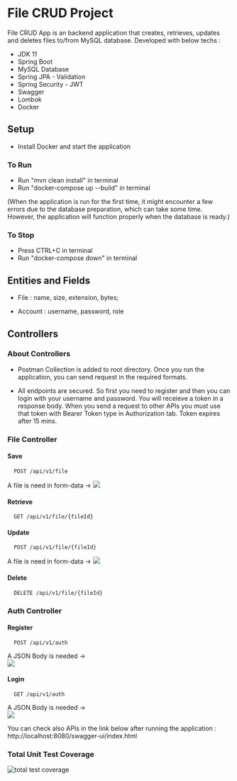 # File CRUD Project

File CRUD App is an backend application that creates, retrieves, updates and deletes files to/from MySQL database. Developed with below techs : 
- JDK 11
- Spring Boot
- MySQL Database
- Spring JPA - Validation
- Spring Security - JWT
- Swagger
- Lombok
- Docker

## Setup
- Install Docker and start the application
### To Run
- Run "mvn clean install" in terminal
- Run "docker-compose up --build" in terminal

(When the application is run for the first time, it might encounter a few errors due to the database preparation, which can take some time. However, the application will function properly when the database is ready.)

### To Stop
- Press CTRL+C in terminal
- Run "docker-compose down" in terminal

## Entities and Fields

- File : name, size, extension, bytes;
  
- Account : username, password, role


## Controllers

### About Controllers
- Postman Collection is added to root directory. Once you run the application, you can send request in the required formats.

- All endpoints are secured. So first you need to register and then you can login with your username and password. You will receieve a token in a response body. When you send a request to other APIs you must use that token with Bearer Token type in Authorization tab. Token expires after 15 mins.

### File Controller

#### Save

```http
  POST /api/v1/file
```
A file is need in form-data ->
![](https://github.com/cihanciftci1/filecrudproject/assets/72259867/542b7655-388d-4e32-a63f-929387a95426)



#### Retrieve

```http
  GET /api/v1/file/{fileId}
```


#### Update

```http
  POST /api/v1/file/{fileId}
```
A file is need in form-data ->
![](https://github.com/cihanciftci1/filecrudproject/assets/72259867/f8e174c6-e725-4d5b-aeec-11cca281008b)



#### Delete

```http
  DELETE /api/v1/file/{fileId}
```

### Auth Controller

#### Register

```http
  POST /api/v1/auth
```

A JSON Body is needed ->     
![](https://github.com/cihanciftci1/filecrudproject/assets/72259867/76ed8870-f16b-4562-957b-be56d3532fc3)


#### Login

```http
  GET /api/v1/auth
```

A JSON Body is needed ->      
![](https://github.com/cihanciftci1/filecrudproject/assets/72259867/76ed8870-f16b-4562-957b-be56d3532fc3)


You can check also APIs in the link below after running the application :   
http://localhost:8080/swagger-ui/index.html  


### Total Unit Test Coverage
![total test coverage](https://github.com/cihanciftci1/filecrudproject/assets/72259867/89affc34-9bac-459a-8629-14e4fcd0cf84)

